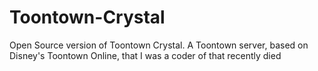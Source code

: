 # Toontown-Crystal
Open Source version of Toontown Crystal. A Toontown server, based on Disney's Toontown Online, that I was a coder of that recently died
